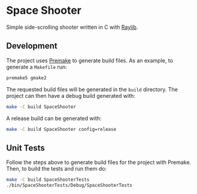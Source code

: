# Space Shooter

Simple side-scrolling shooter written in C with [Raylib](https://raylib.com).

## Development

The project uses [Premake](https://premake.github.io) to generate build files. As an example, to generate a `Makefile` run:

```sh
premake5 gmake2
```

The requested build files will be generated in the `build` directory. The project can then have a debug build generated with:

```sh
make -C build SpaceShooter
```

A release build can be generated with:

```sh
make -C build SpaceShooter config=release
```

## Unit Tests

Follow the steps above to generate build files for the project with Premake. Then, to build the tests and run them do:

```sh
make -C build SpaceShooterTests
./bin/SpaceShooterTests/Debug/SpaceShooterTests
```
